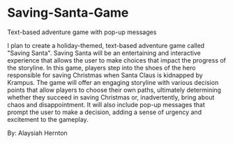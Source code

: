 # Saving-Santa-Game
Text-based adventure game with pop-up messages

I plan to create a holiday-themed, text-based adventure game called "Saving Santa". Saving Santa will be an entertaining and interactive experience that allows the user to make choices that impact the progress of the storyline. In this game, players step into the shoes of the hero responsible for saving Christmas when Santa Claus is kidnapped by Krampus. The game will offer an engaging storyline with various decision points that allow players to choose their own paths, ultimately determining whether they succeed in saving Christmas or, inadvertently, bring about chaos and disappointment. It will also include pop-up messages that prompt the user to make a decision, adding a sense of urgency and excitement to the gameplay.

By: Alaysiah Hernton
